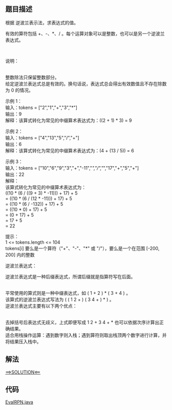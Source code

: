 ## 题目描述

根据 逆波兰表示法，求表达式的值。

有效的算符包括 +、-、*、/ 。每个运算对象可以是整数，也可以是另一个逆波兰表达式。

 

说明：

<br>整数除法只保留整数部分。
<br>给定逆波兰表达式总是有效的。换句话说，表达式总会得出有效数值且不存在除数为 0 的情况。

示例 1：
<br>输入：tokens = ["2","1","+","3","*"]
<br>输出：9
<br>解释：该算式转化为常见的中缀算术表达式为：((2 + 1) * 3) = 9

示例 2：
<br>输入：tokens = ["4","13","5","/","+"]
<br>输出：6
<br>解释：该算式转化为常见的中缀算术表达式为：(4 + (13 / 5)) = 6

示例 3：
<br>输入：tokens = ["10","6","9","3","+","-11","*","/","*","17","+","5","+"]
<br>输出：22
<br>解释：
<br>该算式转化为常见的中缀算术表达式为：
<br>((10 * (6 / ((9 + 3) * -11))) + 17) + 5
<br>= ((10 * (6 / (12 * -11))) + 17) + 5
<br>= ((10 * (6 / -132)) + 17) + 5
<br>= ((10 * 0) + 17) + 5
<br>= (0 + 17) + 5
<br>= 17 + 5
<br>= 22

提示：
<br>1 <= tokens.length <= 104
<br>tokens[i] 要么是一个算符（"+"、"-"、"*" 或 "/"），要么是一个在范围 [-200, 200] 内的整数

逆波兰表达式：

逆波兰表达式是一种后缀表达式，所谓后缀就是指算符写在后面。

<br>平常使用的算式则是一种中缀表达式，如 ( 1 + 2 ) * ( 3 + 4 ) 。
<br>该算式的逆波兰表达式写法为 ( ( 1 2 + ) ( 3 4 + ) * ) 。
<br>逆波兰表达式主要有以下两个优点：

<br>去掉括号后表达式无歧义，上式即便写成 1 2 + 3 4 + * 也可以依据次序计算出正确结果。
<br>适合用栈操作运算：遇到数字则入栈；遇到算符则取出栈顶两个数字进行计算，并将结果压入栈中。

## 解法

[==>SOLUTION<==](https://leetcode-cn.com/problems/evaluate-reverse-polish-notation/solution/ni-bo-lan-biao-da-shi-qiu-zhi-by-leetcod-wue9/)

## 代码

[EvalRPN.java](https://github.com/Marshal7cc/leetcode-java/blob/master/src/stack/EvalRPN.java)

